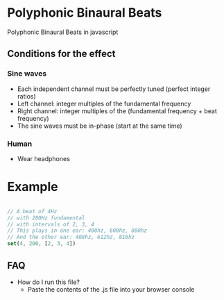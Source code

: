 # Polyphonic Binaural Beats
Polyphonic Binaural Beats in javascript

## Conditions for the effect

### Sine waves
* Each independent channel must be perfectly tuned (perfect integer ratios)
* Left channel: integer multiples of the fundamental frequency
* Right channel: integer multiples of the (fundamental frequency + beat frequency) 
* The sine waves must be in-phase (start at the same time)

### Human
* Wear headphones

# Example

```javascript

// A beat of 4Hz
// with 200Hz fundamental
// with intervals of 2, 3, 4
// This plays in one ear: 400hz, 600hz, 800hz
// And the other ear: 408hz, 612hz, 816hz
set(4, 200, [2, 3, 4])

```

## FAQ

* How do I run this file? 
     - Paste the contents of the .js file into your browser console
